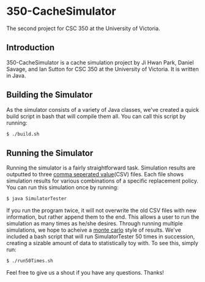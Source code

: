 350-CacheSimulator
==================

The second project for CSC 350 at the University of Victoria.

## Introduction
350-CacheSimulator is a cache simulation project by Ji Hwan Park, Daniel Savage, and Ian Sutton for CSC 350 at the University of Victoria. It is written in Java.

## Building the Simulator
As the simulator consists of a variety of Java classes, we've created a quick build script in bash that will compile them all. You can call this script by running:
```bash
$ ./build.sh
```

## Running the Simulator
Running the simulator is a fairly straightforward task. Simulation results are outputted to three [comma seperated value](http://en.wikipedia.org/wiki/Comma-separated_values)(CSV) files. Each file shows simulation results for various combinations of a specific replacement policy. You can run this simulation once by running:
```bash
$ java SimulatorTester
```
If you run the program twice, it will not overwrite the old CSV files with new information, but rather append them to the end. This allows a user to run the simulation as many times as he/she desires. Through running multiple simulations, we hope to acheive a [monte carlo](http://en.wikipedia.org/wiki/Monte_Carlo_method) style of results. We've included a bash script that will run SimulatorTester 50 times in succession, creating a sizable amount of data to statistically toy with. To see this, simply run:
```bash
$ ./run50Times.sh
```

Feel free to give us a shout if you have any questions. Thanks!
